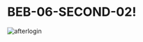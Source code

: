 # BEB-06-SECOND-02!

![afterlogin](https://user-images.githubusercontent.com/97439643/200731824-87c72aee-8f84-41d7-89b5-25eb34ef13f5.gif)

